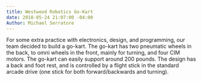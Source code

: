 ```yaml
---
title: Westwood Robotics Go-Kart
date: 2018-05-24 21:07:00 -04:00
Author: Michael Serratore
---
```


For some extra practice with electronics, design, and programming, our team decided to build a go-kart. The go-kart has two pneumatic wheels in the back, to omni wheels in the front, mainly for turning, and four CIM motors. The go-kart can easily support around 200 pounds. The design has a back and foot rest, and is controlled by a flight stick in the standard arcade drive (one stick for both forward/backwards and turning).